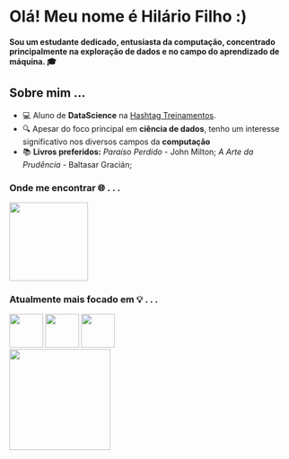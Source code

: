 # Olá! Meu nome é Hilário Filho :)
#### Sou um estudante dedicado, entusiasta da computação, concentrado principalmente na exploração de dados e no campo do aprendizado de máquina. 🎓
## Sobre mim ...
<ul>
  <li>
    💻 Aluno de <strong>DataScience</strong> na <a href="https://www.hashtagtreinamentos.com/?origemurl=75502579145&gad_source=1&gclid=CjwKCAiAq4KuBhA6EiwArMAw1AlLVz7NZ-Uk1U7kXCPZFvwC56SxICLNmr5O2MP_9QBdFpJSIM3x4RoCBFQQAvD_BwE" target="_blank">Hashtag Treinamentos</a>.  
  </li>
  <li>
    🔍 Apesar do foco principal em <strong>ciência de dados</strong>, tenho um interesse significativo nos diversos campos da <strong>computação</strong>
  </li>
  <li>
    📚 <strong>Livros preferidos:</strong> <em>Paraíso Perdido</em> - John Milton; <em>A Arte da Prudência</em> - Baltasar Gracián;
  </li>
</ul>
<h3>Onde me encontrar 🌐 . . .</h3>
<div>
    <a href="www.linkedin.com/in/hilario-datascience" target="_blank"><img loading="lazy" src="https://img.shields.io/badge/-LinkedIn-%230077B5?style=for-the-badge&logo=linkedin&logoColor=white" target="_blank" width=140></a>
</div>
<h3>Atualmente mais focado em 💡 . . .</h3>
<div>
    <img src="https://cdn.jsdelivr.net/gh/devicons/devicon@latest/icons/python/python-original.svg" width="60" height="60" />  
    <img src="https://cdn.jsdelivr.net/gh/devicons/devicon@latest/icons/javascript/javascript-original.svg" width="60" height="60"/>     
    <img src="https://cdn.jsdelivr.net/gh/devicons/devicon@latest/icons/r/r-original.svg" width="60" height="60"/>    
</div>
<div>
    <a href="https://github.com/HilarioMarques">
       <img loading="lazy" height="180em" src="https://github-readme-stats.vercel.app/api?username=HilarioMarques&show_icons=true&theme=dracula&include_all_commits=true&count_private=true"/>
    </a>
</div>

          


